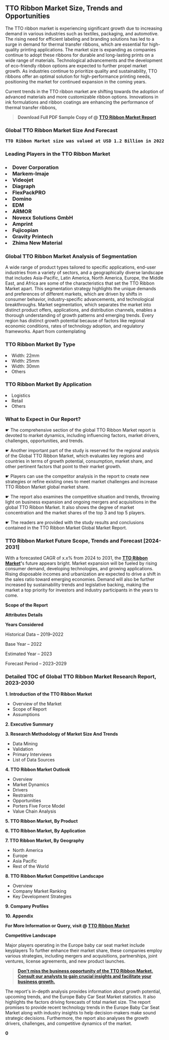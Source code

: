 <p><h2>TTO Ribbon Market Size, Trends and Opportunities</h2><p>The TTO ribbon market is experiencing significant growth due to increasing demand in various industries such as textiles, packaging, and automotive. The rising need for efficient labeling and branding solutions has led to a surge in demand for thermal transfer ribbons, which are essential for high-quality printing applications. The market size is expanding as companies continue to adopt these ribbons for durable and long-lasting prints on a wide range of materials. Technological advancements and the development of eco-friendly ribbon options are expected to further propel market growth. As industries continue to prioritize quality and sustainability, TTO ribbons offer an optimal solution for high-performance printing needs, positioning the market for continued expansion in the coming years.<p>Current trends in the TTO ribbon market are shifting towards the adoption of advanced materials and more customizable ribbon options. Innovations in ink formulations and ribbon coatings are enhancing the performance of thermal transfer ribbons, </p><blockquote id="" class=""><strong>Download Full PDF Sample Copy of @&nbsp;<a href="https://www.verifiedmarketreports.com/download-sample/?rid=248710&utm_source=GitHub-feb&utm_medium=260" target="_blank">TTO Ribbon Market Report</a>&nbsp;&nbsp;</strong></blockquote><h3 id="" class=""><strong>Global&nbsp;TTO Ribbon Market Size And Forecast</strong></h3><pre class="reader-text-block__code-block"><strong>TTO Ribbon Market size was valued at USD 1.2 Billion in 2022 and is projected to reach USD 1.9 Billion by 2030, growing at a CAGR of 7.4% from 2024 to 2030.</strong></pre><h3 id="" class="">Leading Players in the&nbsp;TTO Ribbon Market</h3><h3 class=""></Li><Li>Dover Corporation</Li><Li> Markem-Imaje</Li><Li> Videojet</Li><Li> Diagraph</Li><Li> FlexPackPRO</Li><Li> Domino</Li><Li> EDM</Li><Li> ARMOR</Li><Li> Novexx Solutions GmbH</Li><Li> Amprint</Li><Li> Fujicopian</Li><Li> Gravity Printech</Li><Li> Zhima New Material</h3><h3 id="" class="">Global&nbsp;TTO Ribbon Market Analysis of Segmentation</h3><p id="" class="">A wide range of product types tailored to specific applications, end-user industries from a variety of sectors, and a geographically diverse landscape that includes Asia-Pacific, Latin America, North America, Europe, the Middle East, and Africa are some of the characteristics that set the TTO Ribbon Market apart. This segmentation strategy highlights the unique demands and preferences of different markets, which are driven by shifts in consumer behavior, industry-specific advancements, and technological breakthroughs. Market segmentation, which separates the market into distinct product offers, applications, and distribution channels, enables a thorough understanding of growth patterns and emerging trends. Every region has distinct growth potential because of factors like regional economic conditions, rates of technology adoption, and regulatory frameworks. Apart from contemplating</p><h3 id="" class="">TTO Ribbon Market&nbsp;By Type</h3><p></Li><Li>Width: 22mm</Li><Li> Width: 25mm</Li><Li> Width: 30mm</Li><Li> Others</p><div class="" data-test-id=""><h3 id="" class="">TTO Ribbon Market&nbsp;By Application</h3></div><p class=""></Li><Li>Logistics</Li><Li> Retail</Li><Li> Others</p><div class="" data-test-id=""><h3><span class="">What to Expect in Our Report?</span></h3></div><div class="" data-test-id=""><p><span class="">☛ The comprehensive section of the global TTO Ribbon Market report is devoted to market dynamics, including influencing factors, market drivers, challenges, opportunities, and trends.</span></p></div><div class="" data-test-id=""><p><span class="">☛ Another important part of the study is reserved for the regional analysis of the Global TTO Ribbon Market, which evaluates key regions and countries in terms of growth potential, consumption, market share, and other pertinent factors that point to their market growth.</span></p></div><div class="" data-test-id=""><p><span class="">☛ Players can use the competitor analysis in the report to create new strategies or refine existing ones to meet market challenges and increase TTO Ribbon Market global market share.</span></p></div><div class="" data-test-id=""><p><span class="">☛ The report also examines the competitive situation and trends, throwing light on business expansion and ongoing mergers and acquisitions in the global TTO Ribbon Market. It also shows the degree of market concentration and the market shares of the top 3 and top 5 players.</span></p></div><div class="" data-test-id=""><p><span class="">☛ The readers are provided with the study results and conclusions contained in the TTO Ribbon Market Global Market Report.</span></p></div><div class="" data-test-id=""><h3><span class="">TTO Ribbon Market Future Scope, Trends and Forecast [2024-2031]</span></h3></div><div class="" data-test-id=""><p><span class="">With a forecasted CAGR of x.x% from 2024 to 2031, the <strong><a href="https://www.verifiedmarketreports.com/download-sample/?rid=248710&utm_source=GitHub-feb&utm_medium=260" target="_blank">TTO Ribbon Market</a>'</strong>s future appears bright. Market expansion will be fueled by rising consumer demand, developing technologies, and growing applications. Rising disposable incomes and urbanization are expected to drive a shift in the sales ratio toward emerging economies. Demand will also be further increased by sustainability trends and legislative backing, making the market a top priority for investors and industry participants in the years to come.</span></p><p id="ember66" class="ember-view reader-text-block__paragraph"><strong>Scope of the Report</strong></p><p id="ember67" class="ember-view reader-text-block__paragraph"><strong>Attributes Details</strong></p><p id="ember68" class="ember-view reader-text-block__paragraph"><strong>Years Considered</strong></p><p id="ember69" class="ember-view reader-text-block__paragraph">Historical Data &ndash; 2019&ndash;2022</p><p id="ember70" class="ember-view reader-text-block__paragraph">Base Year &ndash; 2022</p><p id="ember71" class="ember-view reader-text-block__paragraph">Estimated Year &ndash; 2023</p><p id="ember72" class="ember-view reader-text-block__paragraph">Forecast Period &ndash; 2023&ndash;2029</p></div><h3 id="" class="">Detailed TOC of Global TTO Ribbon Market Research Report, 2023-2030</h3><p id="" class=""><strong>1. Introduction of the TTO Ribbon Market</strong></p><ul><li>Overview of the Market</li><li>Scope of Report</li><li>Assumptions</li></ul><p id="" class=""><strong>2. Executive Summary</strong></p><p id="" class=""><strong>3. Research Methodology of Market Size And Trends</strong></p><ul><li>Data Mining</li><li>Validation</li><li>Primary Interviews</li><li>List of Data Sources</li></ul><p id="" class=""><strong>4. TTO Ribbon Market Outlook</strong></p><ul><li>Overview</li><li>Market Dynamics</li><li>Drivers</li><li>Restraints</li><li>Opportunities</li><li>Porters Five Force Model</li><li>Value Chain Analysis</li></ul><p id="" class=""><strong>5. TTO Ribbon Market, By Product</strong></p><p id="" class=""><strong>6. TTO Ribbon Market, By Application</strong></p><p id="" class=""><strong>7. TTO Ribbon Market, By Geography</strong></p><ul><li>North America</li><li>Europe</li><li>Asia Pacific</li><li>Rest of the World</li></ul><p id="" class=""><strong>8. TTO Ribbon Market Competitive Landscape</strong></p><ul><li>Overview</li><li>Company Market Ranking</li><li>Key Development Strategies</li></ul><p id="" class=""><strong>9. Company Profiles</strong></p><p id="" class=""><strong>10. Appendix</strong></p><p><strong>For More Information or Query, visit&nbsp;@ <a href="https://www.verifiedmarketreports.com/product/tto-ribbon-market/" target="_blank">TTO Ribbon Market</a></strong></p><p id="ember61" class="ember-view reader-text-block__paragraph"><strong>Competitive Landscape</strong></p><p id="ember62" class="ember-view reader-text-block__paragraph">Major players operating in the Europe baby car seat market include keyplayers To further enhance their market share, these companies employ various strategies, including mergers and acquisitions, partnerships, joint ventures, license agreements, and new product launches.</p><blockquote id="ember63" class="ember-view reader-text-block__blockquote"><strong><a href="https://www.verifiedmarketreports.com/download-sample/?rid=248710&utm_source=GitHub-feb&utm_medium=260" target="_blank">Don&rsquo;t miss the business opportunity of the TTO Ribbon Market. Consult our analysts to gain crucial insights and facilitate your business growth.</a></strong></blockquote><p id="ember64" class="ember-view reader-text-block__paragraph">The report's in-depth analysis provides information about growth potential, upcoming trends, and the Europe Baby Car Seat Market statistics. It also highlights the factors driving forecasts of total market size. The report promises to provide recent technology trends in the Europe Baby Car Seat Market along with industry insights to help decision-makers make sound strategic decisions. Furthermore, the report also analyses the growth drivers, challenges, and competitive dynamics of the market.</p><p class="ember-view reader-text-block__paragraph"><strong>0</strong></p>
